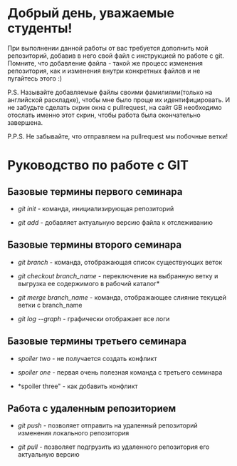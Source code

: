 # Добрый день, уважаемые студенты! 
  При выполнении данной работы от вас требуется дополнить мой репозиторий, добавив в него свой файл с инструкцией по работе с git. Помните, что добавление файла - такой же процесс изменения репозитория, как и изменения внутри конкретных файлов и не пугайтесь этого :)

  P.S. Называйте добавляемые файлы своими фамилиями(только на английской раскладке), чтобы мне было проще их идентифицировать. И не забудьте сделать скрин окна с pullrequest, на сайт GB необходимо отослать именно этот скрин, чтобы работа была окончательно завершена.

  P.P.S. Не забывайте, что отправляем на pullrequest мы побочные ветки!

  # Руководство по работе с GIT

## Базовые термины первого семинара

* *git init* - команда, инициализирующая репозиторий

* *git add* - добавляет актуальную версию файла к отслеживанию

## Базовые термины второго семинара

* *git branch* - команда, отображающая список существующих веток

* *git checkout branch_name* - переключение на выбранную ветку и выгрузка ее содержимого в рабочий каталог* 

* *git merge branch_name* - команда, отображающее слияние текущей ветки с branch_name

* *git log --graph* - графически отображает все логи

## Базовые термины третьего семинара

* *spoiler two* - не получается создать конфликт

* *spoiler one* - первая очень полезная команда с третьего семинара

* *spoiler three" - как добавить конфликт

## Работа с удаленным репозиторием

* *git push* - позволяет отправить на удаленный репозиторий изменения локального репозитория

* *git pull* - позволяет подгрузить из удаленного репозитория его актуальную версию
